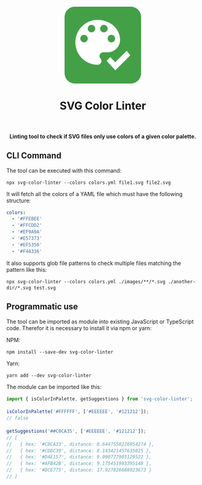 <h1 align="center">
  <br>
    <img src="https://github.com/PKief/svg-color-linter/raw/main/logo.png" alt="logo" width="200">
  <br><br>
  SVG Color Linter
  <br>
  <br>
</h1>

<h4 align="center">Linting tool to check if SVG files only use colors of a given color palette.</h4>

## CLI Command

The tool can be executed with this command:

```
npx svg-color-linter --colors colors.yml file1.svg file2.svg
```

It will fetch all the colors of a YAML file which must have the following structure:

```yaml
colors:
  - '#FFEBEE'
  - '#FFCDD2'
  - '#EF9A9A'
  - '#E57373'
  - '#EF5350'
  - '#F44336'
```

It also supports glob file patterns to check multiple files matching the pattern like this:

```
npx svg-color-linter --colors colors.yml ./images/**/*.svg ./another-dir/*.svg test.svg
```

## Programmatic use

The tool can be imported as module into existing JavaScript or TypeScript code. Therefor it is necessary to install it via npm or yarn:

NPM:

```
npm install --save-dev svg-color-linter
```

Yarn:

```
yarn add --dev svg-color-linter
```

The module can be imported like this:

```ts
import { isColorInPalette, getSuggestions } from 'svg-color-linter';

isColorInPalette('#FFFFFF', ['#EEEEEE', '#121212']);
// false

getSuggestions('##C0CA35', ['#EEEEEE', '#121212']);
// [
//   { hex: '#C0CA33', distance: 0.6447550226954274 },
//   { hex: '#CDDC39', distance: 8.143421457635025 },
//   { hex: '#D4E157', distance: 9.090777903129522 },
//   { hex: '#AFB42B', distance: 9.175451993395148 },
//   { hex: '#DCE775', distance: 17.927826688923673 }
// ]
```
